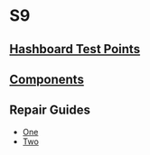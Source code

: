 # S9

## [Hashboard Test Points](/Assets/Bitmain-Antminer-S9-Hashboard-Test-Points.pdf)

## [Components](./Components.md)

## Repair Guides

- [One](/Assets/Bitmain-Antminer-S9-Repair-Guide-1.pdf)
- [Two](/Assets/Bitmain-Antminer-S9-Repair-Guide-2.pdf)

